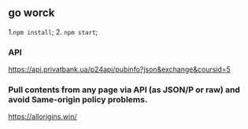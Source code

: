 ## go worck

1.`npm install`; 2. `npm start`;

### API

https://api.privatbank.ua/p24api/pubinfo?json&exchange&coursid=5

### Pull contents from any page via API (as JSON/P or raw) and avoid Same-origin policy problems.

https://allorigins.win/
